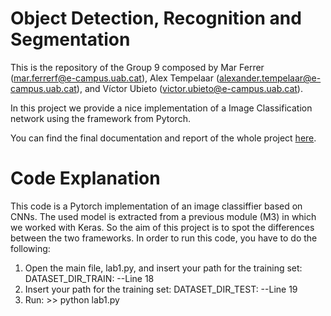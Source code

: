 # Object Detection, Recognition and Segmentation
 
This is the repository of the Group 9 composed by Mar Ferrer (mar.ferrerf@e-campus.uab.cat), Alex Tempelaar (alexander.tempelaar@e-campus.uab.cat), and Víctor Ubieto (victor.ubieto@e-campus.uab.cat).

In this project we provide a nice implementation of a Image Classification network using the framework from Pytorch.

You can find the final documentation and report of the whole project [here](https://).

# Code Explanation

This code is a Pytorch implementation of an image classiffier based on CNNs. The used model is extracted from a previous module (M3) in which we worked with Keras. So the aim of this project is to spot the differences between the two frameworks. 
In order to run this code, you have to do the following:

1. Open the main file, lab1.py, and insert your path for the training set: DATASET_DIR_TRAIN: --Line 18
2. Insert your path for the training set: DATASET_DIR_TEST: --Line 19
3. Run: >> python lab1.py

